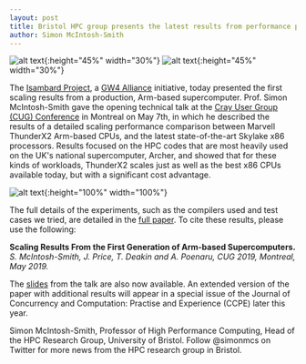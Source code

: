 ```yaml
---
layout: post
title: Bristol HPC group presents the latest results from performance portability research at SIC 2019
author: Simon McIntosh-Smith
---
```



![alt text]({{site.url}}/assets/cug2019_logo.jpg "CUG 2019 logo"){:height="45%" width="30%"} ![alt text]({{site.url}}/assets/CUG-2019-Best-Paper-Award.png "CUG 2019 best paper award"){:height="45%" width="30%"}


The [Isambard Project](http://gw4.ac.uk/isambard/), a [GW4 Alliance](http://gw4.ac.uk) initiative, today presented the first scaling results from a production, Arm-based supercomputer. Prof. Simon McIntosh-Smith gave the opening technical talk at the [Cray User Group (CUG) Conference](https://cug.org/cug-2019/) in Montreal on May 7th, in which he described the results of a detailed scaling performance comparison between Marvell ThunderX2 Arm-based CPUs, and the latest state-of-the-art Skylake x86 processors. Results focused on the HPC codes that are most heavily used on the UK's national supercomputer, Archer, and showed that for these kinds of workloads, ThunderX2 scales just as well as the best x86 CPUs available today, but with a significant cost advantage.

![alt text]({{site.url}}/assets/CUG-2019-GROMACS.png "GROMACS scaling performance: Isambard vs. x86"){:height="100%" width="100%"}


The full details of the experiments, such as the compilers used and test cases we tried, are detailed in the [full paper]({{site.url}}/assets/cug-2019.pdf). To cite these results, please use the following:

**Scaling Results From the First Generation of Arm-based Supercomputers.**
*S. McIntosh-Smith, J. Price, T. Deakin and A. Poenaru, CUG 2019, Montreal, May 2019.*

The [slides]({{site.url}}/assets/Isambard_Full_Paper_CUG_May_2019.pdf) from the talk are also now available. An extended version of the paper with additional results will appear in a special issue of the Journal of Concurrency and Computation: Practise and Experience (CCPE) later this year.


Simon McIntosh-Smith, Professor of High Performance Computing, Head of the HPC Research Group, University of Bristol. Follow @simonmcs on Twitter for more news from the HPC research group in Bristol.

